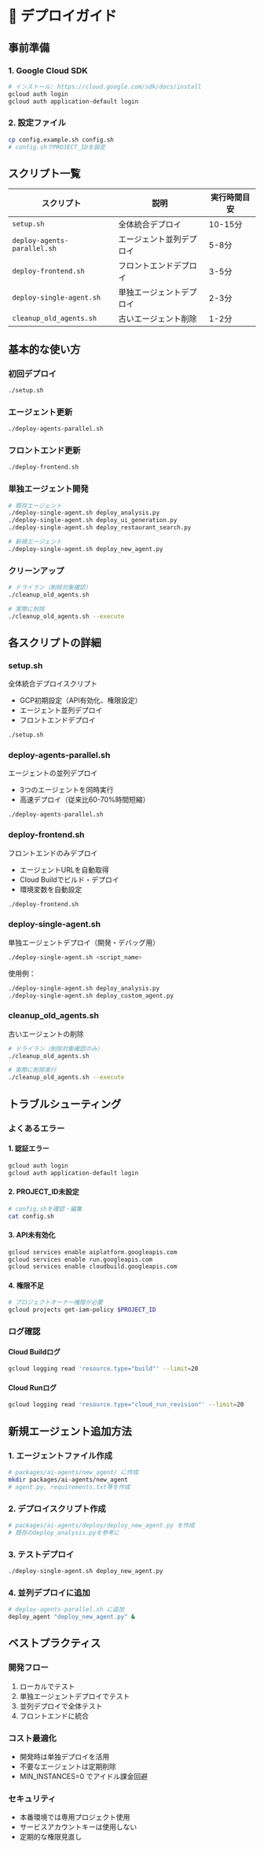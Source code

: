 # 🚀 デプロイガイド

## 事前準備

### 1. Google Cloud SDK
```bash
# インストール: https://cloud.google.com/sdk/docs/install
gcloud auth login
gcloud auth application-default login
```

### 2. 設定ファイル
```bash
cp config.example.sh config.sh
# config.shでPROJECT_IDを設定
```

## スクリプト一覧

| スクリプト | 説明 | 実行時間目安 |
|-----------|------|-------------|
| `setup.sh` | 全体統合デプロイ | 10-15分 |
| `deploy-agents-parallel.sh` | エージェント並列デプロイ | 5-8分 |
| `deploy-frontend.sh` | フロントエンドデプロイ | 3-5分 |
| `deploy-single-agent.sh` | 単独エージェントデプロイ | 2-3分 |
| `cleanup_old_agents.sh` | 古いエージェント削除 | 1-2分 |

## 基本的な使い方

### 初回デプロイ
```bash
./setup.sh
```

### エージェント更新
```bash
./deploy-agents-parallel.sh
```

### フロントエンド更新
```bash
./deploy-frontend.sh
```

### 単独エージェント開発
```bash
# 既存エージェント
./deploy-single-agent.sh deploy_analysis.py
./deploy-single-agent.sh deploy_ui_generation.py
./deploy-single-agent.sh deploy_restaurant_search.py

# 新規エージェント
./deploy-single-agent.sh deploy_new_agent.py
```

### クリーンアップ
```bash
# ドライラン（削除対象確認）
./cleanup_old_agents.sh

# 実際に削除
./cleanup_old_agents.sh --execute
```

## 各スクリプトの詳細

### setup.sh
全体統合デプロイスクリプト
- GCP初期設定（API有効化、権限設定）
- エージェント並列デプロイ
- フロントエンドデプロイ

```bash
./setup.sh
```

### deploy-agents-parallel.sh
エージェントの並列デプロイ
- 3つのエージェントを同時実行
- 高速デプロイ（従来比60-70%時間短縮）

```bash
./deploy-agents-parallel.sh
```

### deploy-frontend.sh
フロントエンドのみデプロイ
- エージェントURLを自動取得
- Cloud Buildでビルド・デプロイ
- 環境変数を自動設定

```bash
./deploy-frontend.sh
```

### deploy-single-agent.sh
単独エージェントデプロイ（開発・デバッグ用）

```bash
./deploy-single-agent.sh <script_name>
```

使用例：
```bash
./deploy-single-agent.sh deploy_analysis.py
./deploy-single-agent.sh deploy_custom_agent.py
```

### cleanup_old_agents.sh
古いエージェントの削除

```bash
# ドライラン（削除対象確認のみ）
./cleanup_old_agents.sh

# 実際に削除実行
./cleanup_old_agents.sh --execute
```

## トラブルシューティング

### よくあるエラー

#### 1. 認証エラー
```bash
gcloud auth login
gcloud auth application-default login
```

#### 2. PROJECT_ID未設定
```bash
# config.shを確認・編集
cat config.sh
```

#### 3. API未有効化
```bash
gcloud services enable aiplatform.googleapis.com
gcloud services enable run.googleapis.com
gcloud services enable cloudbuild.googleapis.com
```

#### 4. 権限不足
```bash
# プロジェクトオーナー権限が必要
gcloud projects get-iam-policy $PROJECT_ID
```

### ログ確認

#### Cloud Buildログ
```bash
gcloud logging read 'resource.type="build"' --limit=20
```

#### Cloud Runログ
```bash
gcloud logging read 'resource.type="cloud_run_revision"' --limit=20
```

## 新規エージェント追加方法

### 1. エージェントファイル作成
```bash
# packages/ai-agents/new_agent/ に作成
mkdir packages/ai-agents/new_agent
# agent.py, requirements.txt等を作成
```

### 2. デプロイスクリプト作成
```bash
# packages/ai-agents/deploy/deploy_new_agent.py を作成
# 既存のdeploy_analysis.pyを参考に
```

### 3. テストデプロイ
```bash
./deploy-single-agent.sh deploy_new_agent.py
```

### 4. 並列デプロイに追加
```bash
# deploy-agents-parallel.sh に追加
deploy_agent "deploy_new_agent.py" &
```

## ベストプラクティス

### 開発フロー
1. ローカルでテスト
2. 単独エージェントデプロイでテスト
3. 並列デプロイで全体テスト
4. フロントエンドに統合

### コスト最適化
- 開発時は単独デプロイを活用
- 不要なエージェントは定期削除
- MIN_INSTANCES=0 でアイドル課金回避

### セキュリティ
- 本番環境では専用プロジェクト使用
- サービスアカウントキーは使用しない
- 定期的な権限見直し